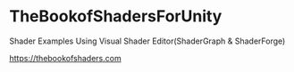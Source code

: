 # TheBookofShadersForUnity

Shader Examples Using Visual Shader Editor(ShaderGraph &amp; ShaderForge)

https://thebookofshaders.com
